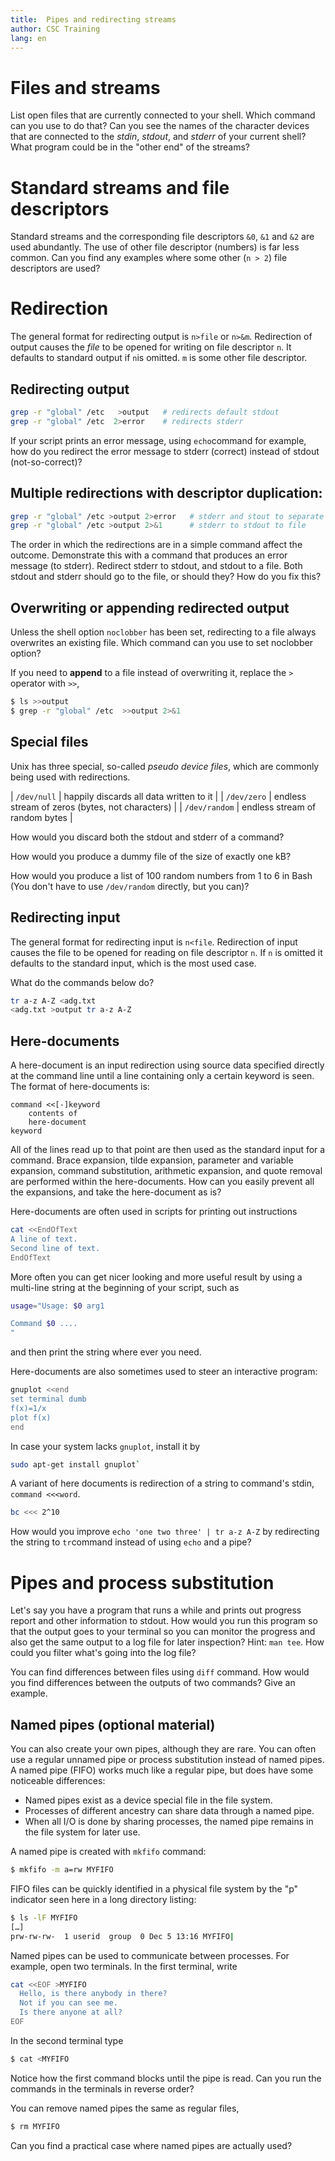 ```yaml
---
title:	Pipes and redirecting streams
author:	CSC Training
lang: en
---
```



# Files and streams

List open files that are currently connected to your shell. Which command can
you use to do that? Can you see the names of the character devices that are
connected to the *stdin*, *stdout*, and *stderr* of your current shell? What
program could be in the "other end" of the streams?


# Standard streams and file descriptors

Standard streams and the corresponding file descriptors `&0`, `&1` and `&2` are
used abundantly. The use of other file descriptor (numbers) is far less common.
Can you find any examples where some other (`n > 2`) file descriptors are used?


# Redirection

The general format for redirecting output is `n>file` or `n>&m`. Redirection of
output causes the *file* to be opened for writing on file descriptor `n`. It
defaults to standard output if `n`is omitted. `m` is some other file descriptor.

## Redirecting output

```bash
grep -r "global" /etc   >output   # redirects default stdout
grep -r "global" /etc  2>error    # redirects stderr
```

If your script prints an error message, using `echo`command for example, how do
you redirect the error message to stderr (correct) instead of stdout
(not-so-correct)?


## Multiple redirections with descriptor duplication:

```bash
grep -r "global" /etc >output 2>error   # stderr and stout to separate files
grep -r "global" /etc >output 2>&1      # stderr to stdout to file
```

The order in which the redirections are in a simple command affect the outcome.
Demonstrate this with a command that produces an error message (to stderr).
Redirect stderr to stdout, and stdout to a file. Both stdout and stderr should
go to the file, or should they? How do you fix this?


## Overwriting or appending redirected output

Unless the shell option `noclobber` has been set, redirecting to a file always
overwrites an existing file. Which command can you use to set noclobber option?

If you need to **append** to a file instead of overwriting it, replace the `>`
operator with `>>`,

```bash
$ ls >>output
$ grep -r "global" /etc  >>output 2>&1
```

## Special files

Unix has three special, so-called _pseudo device files_, which are commonly
being used with redirections.

| `/dev/null` | happily discards all data written to it |
| `/dev/zero` | endless stream of zeros (bytes, not characters) |
| `/dev/random` | endless stream of random bytes |

How would you discard both the stdout and stderr of a command?

How would you produce a dummy file of the size of exactly one kB?

How would you produce a list of 100 random numbers from 1 to 6 in Bash (You
don't have to use `/dev/random` directly, but you can)?

## Redirecting input

The general format for redirecting input is `n<file`. Redirection of input
causes the file to be opened for reading on file descriptor `n`. If `n` is
omitted it defaults to the standard input, which is the most used case.

What do the commands below do?

```bash
tr a-z A-Z <adg.txt
<adg.txt >output tr a-z A-Z
```

## Here-documents

A here-document is an input redirection using source data specified directly at
the command line until a line containing only a certain keyword is seen. The
format of here-documents is:

```
command <<[-]keyword
    contents of
    here-document
keyword
```

All of the lines read up to that point are then used as the standard input for a
command. Brace expansion, tilde expansion, parameter and variable expansion,
command substitution, arithmetic expansion, and quote removal are performed
within the here-documents. How can you easily prevent all the expansions, and
take the here-document as is?

Here-documents are often used in scripts for printing out instructions

```bash
cat <<EndOfText
A line of text.
Second line of text.
EndOfText
```

More often you can get nicer looking and more useful result by using a
multi-line string at the beginning of your script, such as

```bash
usage="Usage: $0 arg1

Command $0 ....
"
```

and then print the string where ever you need.

Here-documents are also sometimes used to steer an interactive program:

```bash
gnuplot <<end
set terminal dumb
f(x)=1/x
plot f(x)
end
```

In case your system lacks `gnuplot`, install it by

```bash
sudo apt-get install gnuplot`
```

A variant of here documents is redirection of a string to command's stdin,
`command <<<word`.

```bash
bc <<< 2^10
```

How would you improve `echo 'one two three' | tr a-z A-Z` by redirecting the string
to `tr`command instead of using `echo` and a pipe?


# Pipes and process substitution

Let's say you have a program that runs a while and prints out progress report
and other information to stdout. How would you run this program so that the
output goes to your terminal so you can monitor the progress and also get the
same output to a log file for later inspection? Hint: `man tee`. How could you
filter what's going into the log file?

You can find differences between files using `diff` command. How would you find
differences between the outputs of two commands? Give an example.

## Named pipes (optional material)

You can also create your own pipes, although they are rare. You can often use a
regular unnamed pipe or process substitution instead of named pipes. A named
pipe (FIFO) works much like a regular pipe, but does have some noticeable
differences:

- Named pipes exist as a device special file in the file system.
- Processes of different ancestry can share data through a named pipe.
- When all I/O is done by sharing processes, the named pipe remains in the file
  system for later use.

A named pipe is created with `mkfifo` command:

```bash
$ mkfifo -m a=rw MYFIFO
```

FIFO files can be quickly identified in a physical file system by the "p"
indicator seen here in a long directory listing:

```bash
$ ls -lF MYFIFO
[…]
prw-rw-rw-  1 userid  group  0 Dec 5 13:16 MYFIFO|
```

Named pipes can be used to communicate between processes. For example, open two
terminals. In the first terminal, write

```bash
cat <<EOF >MYFIFO
  Hello, is there anybody in there?
  Not if you can see me.
  Is there anyone at all?
EOF
```

In the second terminal type

```bash
$ cat <MYFIFO
```

Notice how the first command blocks until the pipe is read. Can you run the
commands in the terminals in reverse order?

You can remove named pipes the same as regular files,

```bash
$ rm MYFIFO
```

Can you find a practical case where named pipes are actually used?
